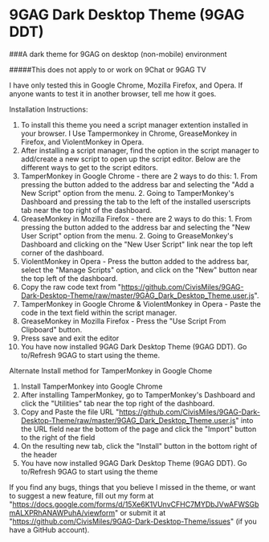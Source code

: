 # 9GAG Dark Desktop Theme (9GAG DDT)

###A dark theme for 9GAG on desktop (non-mobile) environment

#####This does not apply to or work on 9Chat or 9GAG TV

I have only tested this in Google Chrome, Mozilla Firefox, and Opera. If anyone wants to test it in another browser, tell me how it goes.

Installation Instructions:

1. To install this theme you need a script manager extention installed in your browser. I Use Tampermonkey in Chrome, GreaseMonkey in Firefox, and ViolentMonkey in Opera.
2. After installing a script manager, find the option in the script manager to add/create a new script to open up the script editor. Below are the different ways to get to the script editors.
  1. TamperMonkey in Google Chrome - there are 2 ways to do this:
    1. From pressing the button added to the address bar and selecting the "Add a New Script" option from the menu.
    2. Going to TamperMonkey's Dashboard and pressing the tab to the left of the installed userscripts tab near the top right of the dashboard.
  2. GreaseMonkey in Mozilla Firefox - there are 2 ways to do this:
    1. From pressing the button added to the address bar and selecting the "New User Script" option from the menu.
    2. Going to GreaseMonkey's Dashboard and clicking on the "New User Script" link near the top left corner of the dashboard.
  3. ViolentMonkey in Opera - Press the button added to the address bar, select the "Manage Scripts" option, and click on the "New" button near the top left of the dashboard.
3. Copy the raw code text from "https://github.com/CivisMiles/9GAG-Dark-Desktop-Theme/raw/master/9GAG_Dark_Desktop_Theme.user.js".
  1. TamperMonkey in Google Chrome & ViolentMonkey in Opera - Paste the code in the text field within the script manager.
  2. GreaseMonkey in Mozilla Firefox - Press the "Use Script From Clipboard" button.
4. Press save and exit the editor
5. You have now installed 9GAG Dark Desktop Theme (9GAG DDT). Go to/Refresh 9GAG to start using the theme.

Alternate Install method for TamperMonkey in Google Chome

1. Install TamperMonkey into Google Chrome
2. After installing TamperMonkey, go to TamperMonkey's Dashboard and click the "Utilities" tab near the top right of the dashboard.
3. Copy and Paste the file URL "https://github.com/CivisMiles/9GAG-Dark-Desktop-Theme/raw/master/9GAG_Dark_Desktop_Theme.user.js" into the URL field near the bottom of the page and click the "Import" button to the right of the field
4. On the resulting new tab, click the "Install" button in the bottom right of the header
5. You have now installed 9GAG Dark Desktop Theme (9GAG DDT). Go to/Refresh 9GAG to start using the theme

If you find any bugs, things that you believe I missed in the theme, or want to suggest a new feature, fill out my form at "https://docs.google.com/forms/d/15Xe6K1VUnvCFHC7MYDbJVwAFWSGbmALXPRhANAWPuhA/viewform" or submit it at "https://github.com/CivisMiles/9GAG-Dark-Desktop-Theme/issues" (if you have a GitHub account).
